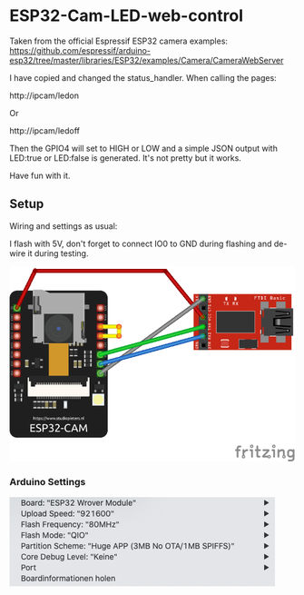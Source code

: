# ESP32-Cam-LED-web-control

Taken from the official Espressif ESP32 camera examples:
https://github.com/espressif/arduino-esp32/tree/master/libraries/ESP32/examples/Camera/CameraWebServer

I have copied and changed the status_handler.
When calling the pages:

http://ipcam/ledon

Or

http://ipcam/ledoff

Then the GPIO4 will set to HIGH or LOW and a simple JSON output with LED:true or LED:false is generated. 
It's not pretty but it works. 

Have fun with it. 


## Setup

Wiring and settings as usual:

I flash with 5V, don't forget to connect IO0 to GND during flashing and de-wire it during testing.

![fritzing of the wiring](https://github.com/gudiom/ESP32-Cam-LED-web-control/blob/main/images/esp32cam_wiring.png?raw=true)

### Arduino Settings

![screenshot of arduino settings](https://github.com/gudiom/ESP32-Cam-LED-web-control/blob/main/images/arduinospecs.png?raw=true![image](https://user-images.githubusercontent.com/61744949/128921341-a93f76ca-0dd9-4a54-9ddd-ef01decdf3cf.png)
)


